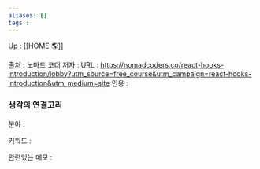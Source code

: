 ```yaml
---
aliases: []
tags : 
---
```

Up : [[HOME 🌎]]

출처 : 노마드 코더
저자 :
URL :  https://nomadcoders.co/react-hooks-introduction/lobby?utm_source=free_course&utm_campaign=react-hooks-introduction&utm_medium=site
인용 : 


### 생각의 연결고리
분야 :

키워드 :

관련있는 메모 :
